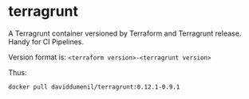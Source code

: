 # terragrunt
A Terragrunt container versioned by Terraform and Terragrunt release. Handy for CI Pipelines.

Version format is: `<terraform version>-<terragrunt version>`

Thus:
```
docker pull daviddumenil/terragrunt:0.12.1-0.9.1
```




